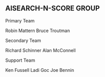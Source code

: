 ## AISEARCH-N-SCORE GROUP

Primary Team

Robin Mattern
Bruce Troutman

Secondary Team

Richard Schinner
Alan McConnell

Support Team

Ken Fussell
Ladi Goc
Joe Bennin
